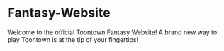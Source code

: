 # Fantasy-Website
Welcome to the official Toontown Fantasy Website! A brand new way to play Toontown is at the tip of your fingertips!
